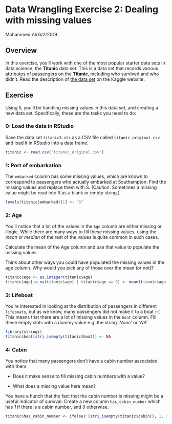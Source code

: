 Data Wrangling Exercise 2: Dealing with missing values
================
Mohammed Ali
6/2/2019

## Overview

In this exercise, you’ll work with one of the most popular starter data
sets in data science, the **Titanic** data set. This is a data set that
records various attributes of passengers on the **Titanic**, including
who survived and who didn’t. Read the description of [the data
set](https://www.kaggle.com/c/titanic/data) on the Kaggle website.

## Exercise

Using `R`, you’ll be handling missing values in this data set, and
creating a new data set. Specifically, these are the tasks you need to
do:

### 0: Load the data in RStudio

Save the data set `titanic3.xls` as a CSV file called
`titanic_original.csv` and load it in RStudio into a data frame.

``` r
titanic <- read.csv("titanic_original.csv")
```

### 1: Port of embarkation

The `embarked` column has some missing values, which are known to
correspond to passengers who actually embarked at Southampton. Find the
missing values and replace them with S. (Caution: Sometimes a missing
value might be read into R as a blank or empty string.)

``` r
levels(titanic$embarked)[1] <- "S"
```

### 2: Age

You’ll notice that a lot of the values in the `Age` column are either
missing or illogic. While there are many ways to fill these missing
values, using the *mean* or *median* of the rest of the values is quite
common in such cases.

Calculate the mean of the Age column and use that value to populate the
missing values

Think about other ways you could have populated the missing values in
the age column. Why would you pick any of those over the mean (or not)?

``` r
titanic$age <- as.integer(titanic$age)
titanic$age[is.na(titanic$age) | titanic$age == 0] <- mean(titanic$age, na.rm = TRUE)
```

### 3: Lifeboat

You’re interested in looking at the distribution of passengers in
different `lifeboats`, but as we know, many passengers did not make it
to a boat :-( This means that there are a lot of missing values in the
`boat` column. Fill these empty slots with a dummy value e.g. the string
*‘None’* or *‘NA’*

``` r
library(stringi)
titanic$boat[stri_isempty(titanic$boat)] <- NA
```

### 4: Cabin

You notice that many passengers don’t have a cabin number associated
with them.

  - Does it make sense to fill missing cabin numbers with a value?

  - What does a missing value here mean?

You have a hunch that the fact that the cabin number is missing might be
a useful indicator of survival. Create a new column `has_cabin_number`
which has *1* if there is a cabin number, and *0* otherwise.

``` r
titanic$has_cabin_number <- ifelse(!(stri_isempty(titanic$cabin)), 1, 0)
```
